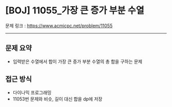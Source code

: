 # [BOJ] 11055_가장 큰 증가 부분 수열

문제 링크 : https://www.acmicpc.net/problem/11055

---------------
## 문제 요약
  - 입력받은 수열에서 합이 가장 큰 증가 부분 수열의 총 합을 구하는 문제

## 접근 방식
  - 다이나믹 프로그래밍
  - 11053번 문제와 비슷, 길이 대신 합을 dp에 저장
